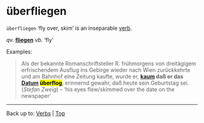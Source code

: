 # überfliegen

`überfliegen` ‘fly over, skim’ is an inseparable [verb](../../index.md).

*qv.* **[fliegen](../../f/fl/fliegen.md)** *vb.* ‘fly’

Examples:

> Als der bekannte Romanschriftsteller R. frühmorgens von dreitägigem erfrischendem Ausflug ins Gebirge wieder nach Wien zurückkehrte und am Bahnhof eine Zeitung kaufte, wurde er, **[kaum](../../../adverbs/k/ka/kaum.md) daß er das [Datum](../../../nouns/d/da/Datum.md) <mark>überflog</mark>**, erinnernd gewahr, daß heute sein Geburtstag sei. (*Stefan Zweig*) – ‘his eyes flew/skimmed over the date on the newspaper’

----

Back up to: [Verbs](../../index.md) | [Top](../../../index.md)
